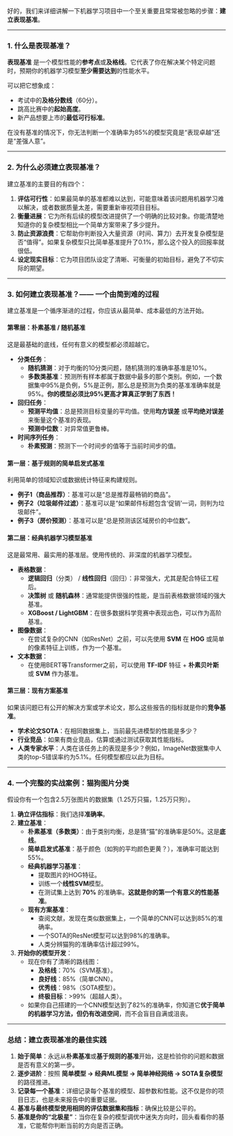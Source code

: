 好的，我们来详细讲解一下机器学习项目中一个至关重要且常常被忽略的步骤：**建立表现基准**。

---

### 1. 什么是表现基准？

**表现基准** 是一个模型性能的**参考点**或**及格线**。它代表了你在解决某个特定问题时，预期你的机器学习模型**至少需要达到**的性能水平。

可以把它想象成：
- 考试中的**及格分数线**（60分）。
- 跳高比赛中的**起始高度**。
- 新产品想要上市的**最低可行标准**。

在没有基准的情况下，你无法判断一个准确率为85%的模型究竟是“表现卓越”还是“差强人意”。

---

### 2. 为什么必须建立表现基准？

建立基准的主要目的有四个：

1.  **评估可行性**：如果最简单的基准都难以达到，可能意味着该问题用机器学习难以解决，或者数据质量太差，需要重新审视项目目标。
2.  **衡量进展**：它为所有后续的模型改进提供了一个明确的比较对象。你能清楚地知道你的复杂模型相比一个简单方案带来了多少提升。
3.  **防止资源浪费**：它帮助你判断投入大量资源（时间、算力）去开发复杂模型是否“值得”。如果复杂模型只比简单基准提升了0.1%，那么这个投入的回报率就很低。
4.  **设定现实目标**：它为项目团队设定了清晰、可衡量的初始目标，避免了不切实际的期望。

---

### 3. 如何建立表现基准？—— 一个由简到难的过程

建立基准是一个循序渐进的过程，你应该从最简单、成本最低的方法开始。

#### 第零层：朴素基准 / 随机基准

这是最基础的底线，任何有意义的模型都必须超越它。

- **分类任务**：
    - **随机猜测**：对于均衡的10分类问题，随机猜测的准确率基准是10%。
    - **多数类基准**：预测所有样本都属于数据中最多的那个类别。例如，一个数据集中95%是负例，5%是正例，那么总是预测为负类的基准准确率就是95%。**你的模型必须比95%更高才算真正学到了东西！**
- **回归任务**：
    - **预测平均值**：总是预测目标变量的平均值。使用**均方误差** 或**平均绝对误差** 来衡量这个基准的表现。
    - **预测中位数**：对异常值更鲁棒。
- **时间序列任务**：
    - **朴素预测**：预测下一个时间步的值等于当前时间步的值。

#### 第一层：基于规则的简单启发式基准

利用简单的领域知识或数据统计特征来构建规则。

- **例子1（商品推荐）**：基准可以是“总是推荐最畅销的商品”。
- **例子2（垃圾邮件过滤）**：基准可以是“如果邮件标题包含‘促销’一词，则判为垃圾邮件”。
- **例子3（房价预测）**：基准可以是“总是预测该区域房价的中位数”。

#### 第二层：经典机器学习模型基准

这是最常用、最实用的基准层。使用传统的、非深度的机器学习模型。

- **表格数据**：
    - **逻辑回归**（分类） / **线性回归**（回归）：非常强大，尤其是配合特征工程后。
    - **决策树** 或 **随机森林**：通常能提供很强的性能，是当前表格数据领域的强大基准。
    - **XGBoost / LightGBM**：在很多数据科学竞赛中表现出色，可以作为高阶基准。
- **图像数据**：
    - 在尝试复杂的CNN（如ResNet）之前，可以先使用 **SVM** 在 **HOG** 或简单的像素特征上训练，作为一个基准。
- **文本数据**：
    - 在使用BERT等Transformer之前，可以使用 **TF-IDF** 特征 + **朴素贝叶斯** 或 **SVM** 作为基准。

#### 第三层：现有方案基准

如果该问题已有公开的解决方案或学术论文，那么这些报告的指标就是你的**竞争基准**。

- **学术论文SOTA**：在相同数据集上，当前最先进模型的性能是多少？
- **行业竞品**：如果有商业竞品，估算或通过测试获取其性能指标。
- **人类专家水平**：人类在该任务上的表现是多少？例如，ImageNet数据集中人类的top-5错误率约为5.1%。任何模型都应以此为目标。

---

### 4. 一个完整的实战案例：猫狗图片分类

假设你有一个包含2.5万张图片的数据集（1.25万只猫，1.25万只狗）。

1.  **确立评估指标**：我们选择**准确率**。
2.  **建立基准**：
    - **朴素基准（多数类）**：由于类别均衡，总是猜“猫”的准确率是50%。这是**底线**。
    - **简单启发式基准**：基于颜色（如狗的平均颜色更黄？），准确率可能达到55%。
    - **经典机器学习基准**：
        - 提取图片的HOG特征。
        - 训练一个**线性SVM**模型。
        - 在测试集上达到 **70%** 的准确率。**这就是你的第一个有意义的性能基准**。
    - **现有方案基准**：
        - 查阅文献，发现在类似数据集上，一个简单的CNN可以达到85%的准确率。
        - 一个SOTA的ResNet模型可以达到98%的准确率。
        - 人类分辨猫狗的准确率估计超过99%。
3.  **开始你的模型开发**：
    - 现在你有了清晰的路线图：
        - **及格线**：70%（SVM基准）。
        - **良好线**：85%（简单CNN）。
        - **优秀线**：98%（SOTA模型）。
        - **终极目标**：>99%（超越人类）。
    - 如果你自己搭建的一个CNN模型达到了82%的准确率，你知道它**优于简单的机器学习方法，但仍有改进空间**，而不会盲目自满或沮丧。

---

### 总结：建立表现基准的最佳实践

1.  **始于简单**：永远从**朴素基准**或**基于规则的基准**开始，这是检验你的问题和数据是否有意义的第一步。
2.  **逐步进阶**：按照 **简单模型 → 经典ML模型 → 简单神经网络 → SOTA复杂模型** 的路径推进。
3.  **记录每一个基准**：详细记录每个基准的模型、超参数和性能。这不仅是你的项目日志，也是未来报告中的重要证据。
4.  **基准与最终模型使用相同的评估数据集和指标**：确保比较是公平的。
5.  **基准是你的“北极星”**：当你在复杂的模型调优中迷失方向时，回头看看你的基准，它能帮你判断当前的方向是否正确。